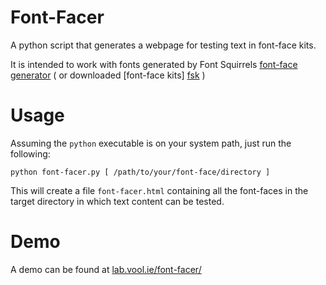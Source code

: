 

Font-Facer
==========

A  python script that generates a webpage for testing text in font-face kits.

It is intended to work with fonts generated by Font Squirrels [font-face generator][fsg] ( or downloaded  [font-face kits] [fsk] )

Usage
=====
Assuming the `python` executable is on your system path, just run the following:

	python font-facer.py [ /path/to/your/font-face/directory ]
	
This will create a file `font-facer.html` containing all the font-faces in the target directory in which text content can be tested.

Demo
====

A demo can be found at [lab.vool.ie/font-facer/][demo]

[fsg]:http://www.fontsquirrel.com/fontface/generator
[fsk]:http://www.fontsquirrel.com/fontface
[demo]:http://lab.vool.ie/font-facer/
